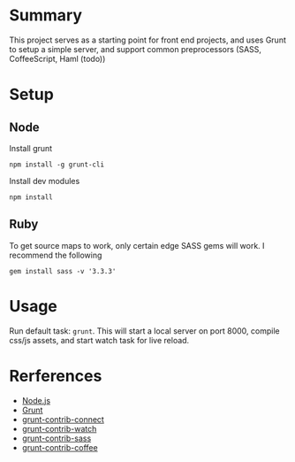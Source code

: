 # Summary
This project serves as a starting point for front end projects, and uses Grunt to setup a simple server, and support common preprocessors (SASS, CoffeeScript, Haml (todo))

# Setup
## Node

Install grunt
    
    npm install -g grunt-cli

Install dev modules
 
    npm install


## Ruby

To get source maps to work, only certain edge SASS gems will work. I recommend the following

    gem install sass -v '3.3.3'


# Usage
Run default task: `grunt`. This will start a local server on port 8000, compile css/js assets, and start watch task for live reload.


# Rerferences
- [Node.js](http://nodejs.org/)
- [Grunt](http://gruntjs.com/)
- [grunt-contrib-connect](https://github.com/gruntjs/grunt-contrib-connect)
- [grunt-contrib-watch](https://github.com/gruntjs/grunt-contrib-watch)
- [grunt-contrib-sass](https://github.com/gruntjs/grunt-contrib-sass)
- [grunt-contrib-coffee](https://github.com/gruntjs/grunt-contrib-coffee)
